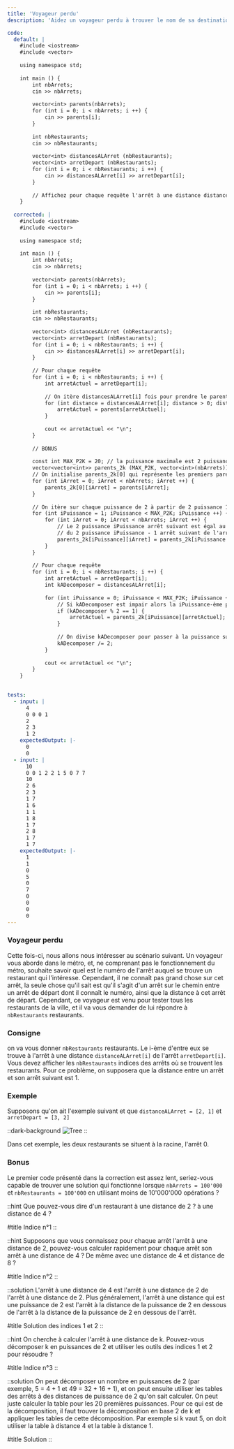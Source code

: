 ```yaml
---
title: 'Voyageur perdu'
description: 'Aidez un voyageur perdu à trouver le nom de sa destination'

code:
  default: |
    #include <iostream>
    #include <vector>
    
    using namespace std;
    
    int main () {
        int nbArrets;
        cin >> nbArrets;
    
        vector<int> parents(nbArrets);
        for (int i = 0; i < nbArrets; i ++) {
            cin >> parents[i];
        }
    
        int nbRestaurants;
        cin >> nbRestaurants;
    
        vector<int> distancesALArret (nbRestaurants);
        vector<int> arretDepart (nbRestaurants);
        for (int i = 0; i < nbRestaurants; i ++) {
            cin >> distancesALArret[i] >> arretDepart[i];
        }
        
        // Affichez pour chaque requête l'arrêt à une distance distancesALArret[i] de l'arrêt arretDepart[i]
    }
    
  corrected: |
    #include <iostream>
    #include <vector>
    
    using namespace std;
    
    int main () {
        int nbArrets;
        cin >> nbArrets;
    
        vector<int> parents(nbArrets);
        for (int i = 0; i < nbArrets; i ++) {
            cin >> parents[i];
        }
    
        int nbRestaurants;
        cin >> nbRestaurants;
    
        vector<int> distancesALArret (nbRestaurants);
        vector<int> arretDepart (nbRestaurants);
        for (int i = 0; i < nbRestaurants; i ++) {
            cin >> distancesALArret[i] >> arretDepart[i];
        }
        
        // Pour chaque requête
        for (int i = 0; i < nbRestaurants; i ++) {
            int arretActuel = arretDepart[i];
    
            // On itère distancesALArret[i] fois pour prendre le parent de l'arret actuel, en réduisant à chaque fois la distance de 1
            for (int distance = distancesALArret[i]; distance > 0; distance --) {
                arretActuel = parents[arretActuel];
            }
    
            cout << arretActuel << "\n";
        }
    
        // BONUS
    
        const int MAX_P2K = 20; // la puissance maximale est 2 puissance 20
        vector<vector<int>> parents_2k (MAX_P2K, vector<int>(nbArrets));
        // On initialise parents_2k[0] qui représente les premiers parents (2 puissance 0 = 1)
        for (int iArret = 0; iArret < nbArrets; iArret ++) {
            parents_2k[0][iArret] = parents[iArret];
        }
    
        // On itère sur chaque puissance de 2 à partir de 2 puissance 1 pour calculer sa table
        for (int iPuissance = 1; iPuissance < MAX_P2K; iPuissance ++) {
            for (int iArret = 0; iArret < nbArrets; iArret ++) {
                // Le 2 puissance iPuissance arrêt suivant est égal au 2 puissance iPuissance - 1 arrêt de l'arrêt
                // du 2 puissance iPuissance - 1 arrêt suivant de l'arrêt
                parents_2k[iPuissance][iArret] = parents_2k[iPuissance - 1][parents_2k[iPuissance - 1][iArret]];
            }
        }
    
        // Pour chaque requête
        for (int i = 0; i < nbRestaurants; i ++) {
            int arretActuel = arretDepart[i];
            int kADecomposer = distancesALArret[i];
        
            for (int iPuissance = 0; iPuissance < MAX_P2K; iPuissance ++) {
                // Si kADecomposer est impair alors la iPuissance-ème puissance est inclue dans k.
                if (kADecomposer % 2 == 1) {
                    arretActuel = parents_2k[iPuissance][arretActuel];
                }
    
                // On divise kADecomposer pour passer à la puissance suivante
                kADecomposer /= 2;
            }
    
            cout << arretActuel << "\n";
        }
    }
    

tests:
  - input: |
      4
      0 0 0 1
      2
      2 3
      1 2
    expectedOutput: |-
      0
      0
  - input: |
      10
      0 0 1 2 2 1 5 0 7 7
      10
      2 6
      2 3
      1 7
      1 6
      1 1
      1 8
      1 7
      2 8
      1 7
      1 7
    expectedOutput: |-
      1
      1
      0
      5
      0
      7
      0
      0
      0
      0
---
```


### Voyageur perdu

Cette fois-ci, nous allons nous intéresser au scénario suivant. Un voyageur vous aborde dans le métro, et, ne comprenant pas le fonctionnement du métro, souhaite savoir quel est le numéro de l'arrêt auquel se trouve un restaurant qui l'intéresse. Cependant, il ne connaît pas grand chose sur cet arrêt, la seule chose qu'il sait est qu'il s'agit d'un arrêt sur le chemin entre un arrêt de départ dont il connaît le numéro, ainsi que la distance à cet arrêt de départ. Cependant, ce voyageur est venu pour tester tous les restaurants de la ville, et il va vous demander de lui répondre à `nbRestaurants` restaurants.

### Consigne

on va vous donner `nbRestaurants` restaurants. Le i-ème d'entre eux se trouve à l'arrêt à une distance `distanceALArret[i]` de l'arrêt `arretDepart[i]`. Vous devez afficher les `nbRestaurants` indices des arrêts où se trouvent les restaurants. Pour ce problème, on supposera que la distance entre un arrêt et son arrêt suivant est 1.

### Exemple

Supposons qu'on ait l'exemple suivant et que `distanceALArret = [2, 1]` et `arretDepart = [3, 2]`

::dark-background
![Tree](/polympiads/tree-metro-polympiads.png)
::

Dans cet exemple, les deux restaurants se situent à la racine, l'arrêt 0.

### Bonus

Le premier code présenté dans la correction est assez lent, seriez-vous capable de trouver une solution qui fonctionne lorsque `nbArrets = 100'000` et `nbRestaurants = 100'000` en utilisant moins de 10'000'000 opérations ?

::hint
Que pouvez-vous dire d'un restaurant à une distance de 2 ? à une distance de 4 ?

#title
Indice n°1
::

::hint
Supposons que vous connaissez pour chaque arrêt l'arrêt à une distance de 2, pouvez-vous calculer rapidement pour chaque arrêt son arrêt à une distance de 4 ? De même avec une distance de 4 et distance de 8 ?

#title
Indice n°2
::

::solution
L'arrêt à une distance de 4 est l'arrêt à une distance de 2 de l'arrêt à une distance de 2. Plus généralement, l'arrêt à une distance qui est une puissance de 2 est l'arrêt à la distance de la puissance de 2 en dessous de l'arrêt à la distance de la puissance de 2 en dessous de l'arrêt.

#title
Solution des indices 1 et 2
::

::hint
On cherche à calculer l'arrêt à une distance de k. Pouvez-vous décomposer k en puissances de 2 et utiliser les outils des indices 1 et 2 pour résoudre ? 

#title
Indice n°3
::

::solution
On peut décomposer un nombre en puissances de 2 (par exemple, 5 = 4 + 1 et 49 = 32 + 16 + 1), et on peut ensuite utiliser les tables des arrêts à des distances de puissance de 2 qu'on sait calculer. On peut juste calculer la table pour les 20 premières puissances. Pour ce qui est de la décomposition, il faut trouver la décomposition en base 2 de k et appliquer les tables de cette décomposition. Par exemple si k vaut 5, on doit utiliser la table à distance 4 et la table à distance 1.

#title
Solution
::